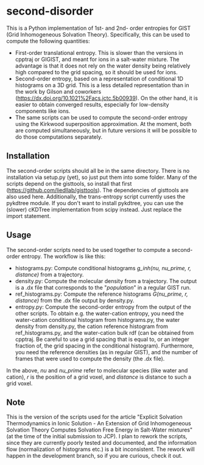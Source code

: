 # second-disorder
This is a Python implementation of 1st- and 2nd- order entropies for GIST (Grid Inhomogeneous Solvation Theory). Specifically, this can be used to compute the following quantities:

* First-order translational entropy. This is slower than the versions in cpptraj or GIGIST, and meant for ions in a salt-water mixture. The advantage is that it does not rely on the water density being relatively high compared to the grid spacing, so it should be used for ions.
* Second-order entropy, based on a representation of conditional 1D histograms on a 3D grid. This is a less detailed representation than in the work by Gilson and coworkers (https://dx.doi.org/10.1021%2Facs.jctc.5b00939). On the other hand, it is easier to obtain converged results, especially for low-density components like ions.
* The same scripts can be used to compute the second-order entropy using the Kirkwood superposition approximation. At the moment, both are computed simultaneously, but in future versions it will be possible to do those computations separately.

## Installation
The second-order scripts should all be in the same directory. There is no installation via setup.py (yet), so just put them into some folder. Many of the scripts depend on the gisttools, so install that first (https://github.com/liedllab/gisttools). The dependencies of gisttools are also used here. Additionally, the trans-entropy script currently uses the pykdtree module. If you don't want to install pykdtree, you can use the (slower) cKDTree implementation from scipy instead. Just replace the import statement.

## Usage
The second-order scripts need to be used together to compute a second-order entropy. The workflow is like this:
* histograms.py: Compute conditional histograms *g_inh(nu, nu_prime, r, distance)* from a trajectory.
* density.py: Compute the molecular density from a trajectory. The output is a .dx file that corresponds to the "*population*" in a regular GIST run.
* ref_histograms.py: Compute the reference histograms *G(nu_prime, r, distance)* from the .dx file output by density.py.
* entropy.py: Compute the second-order entropy from the output of the other scripts. To obtain e.g. the water-cation entropy, you need the water-cation conditional histogram from histograms.py, the water density from density.py, the cation reference histogram from ref_histograms.py, and the water-cation bulk rdf (can be obtained from cpptraj. Be careful to use a grid spacing that is equal to, or an integer fraction of, the grid spacing in the conditional histogram). Furthermore, you need the reference densities (as in regular GIST), and the number of frames that were used to compute the density (the .dx file).

In the above, *nu* and *nu_prime* refer to molecular species (like water and cation), *r* is the position of a grid voxel, and *distance* is distance to such a grid voxel.

## Note
This is the version of the scripts used for the article "Explicit Solvation Thermodynamics in Ionic Solution - An Extension of Grid Inhomogeneous Solvation Theory Computes Solvation Free Energy in Salt-Water mixtures" (at the time of the initial submission to JCP). I plan to rework the scripts, since they are currently poorly tested and documented, and the information flow (normalization of histograms etc.) is a bit inconsistent. The rework will happen in the development branch, so if you are curious, check it out.
